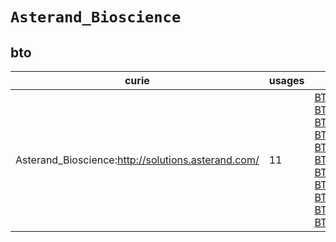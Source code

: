 # `Asterand_Bioscience`

## bto

| curie                                              |   usages | nodes                                                                                                                                                                                                                                                                                                                                                                                                                                                                                                                                                                           |
|----------------------------------------------------|----------|---------------------------------------------------------------------------------------------------------------------------------------------------------------------------------------------------------------------------------------------------------------------------------------------------------------------------------------------------------------------------------------------------------------------------------------------------------------------------------------------------------------------------------------------------------------------------------|
| Asterand_Bioscience:http://solutions.asterand.com/ |       11 | [BTO:0004928](https://bioregistry.io/BTO:0004928), [BTO:0005387](https://bioregistry.io/BTO:0005387), [BTO:0005389](https://bioregistry.io/BTO:0005389), [BTO:0005390](https://bioregistry.io/BTO:0005390), [BTO:0005475](https://bioregistry.io/BTO:0005475), [BTO:0005476](https://bioregistry.io/BTO:0005476), [BTO:0005477](https://bioregistry.io/BTO:0005477), [BTO:0005478](https://bioregistry.io/BTO:0005478), [BTO:0005479](https://bioregistry.io/BTO:0005479), [BTO:0005932](https://bioregistry.io/BTO:0005932), [BTO:0005933](https://bioregistry.io/BTO:0005933) |


